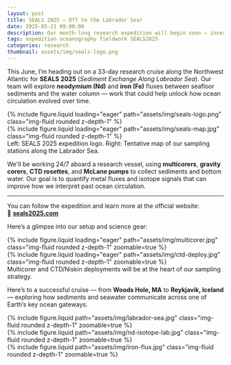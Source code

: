 ```yaml
---
layout: post
title: SEALS 2025 – Off to the Labrador Sea!
date: 2025-05-21 09:00:00
description: Our month-long research expedition will begin soon — investigating sediment exchange and trace metal fluxes along the Labrador Sea.
tags: expedition oceanography fieldwork SEALS2025
categories: research
thumbnail: assets/img/seals-logo.png
---
```


This June, I’m heading out on a 33-day research cruise along the Northwest Atlantic for **SEALS 2025** (*Sediment Exchange Along Labrador Sea*). Our team will explore **neodymium (Nd)** and **iron (Fe)** fluxes between seafloor sediments and the water column — work that could help unlock how ocean circulation evolved over time.

<div class="row mt-3">
    <div class="col-sm mt-3 mt-md-0">
        {% include figure.liquid loading="eager" path="assets/img/seals-logo.png" class="img-fluid rounded z-depth-1" %}
    </div>
    <div class="col-sm mt-3 mt-md-0">
        {% include figure.liquid loading="eager" path="assets/img/seals-map.jpg" class="img-fluid rounded z-depth-1" %}
    </div>
</div>

<div class="caption">
    Left: SEALS 2025 expedition logo. Right: Tentative map of our sampling stations along the Labrador Sea.
</div>

We'll be working 24/7 aboard a research vessel, using **multicorers**, **gravity corers**, **CTD rosettes**, and **McLane pumps** to collect sediments and bottom water. Our goal is to quantify metal fluxes and isotope signals that can improve how we interpret past ocean circulation.

---

You can follow the expedition and learn more at the official website:  
🔗 [**seals2025.com**](https://seals2025.com)

Here’s a glimpse into our setup and science gear:

<div class="row mt-3">
    <div class="col-sm mt-3 mt-md-0">
        {% include figure.liquid loading="eager" path="assets/img/multicorer.jpg" class="img-fluid rounded z-depth-1" zoomable=true %}
    </div>
    <div class="col-sm mt-3 mt-md-0">
        {% include figure.liquid loading="eager" path="assets/img/ctd-deploy.jpg" class="img-fluid rounded z-depth-1" zoomable=true %}
    </div>
</div>

<div class="caption">
    Multicorer and CTD/Niskin deployments will be at the heart of our sampling strategy.
</div>

Here’s to a successful cruise — from **Woods Hole, MA** to **Reykjavik, Iceland** — exploring how sediments and seawater communicate across one of Earth’s key ocean gateways.

<div class="row mt-3">
    <div class="col-sm mt-3 mt-md-0">
        {% include figure.liquid path="assets/img/labrador-sea.jpg" class="img-fluid rounded z-depth-1" zoomable=true %}
    </div>
    <div class="col-sm mt-3 mt-md-0">
        {% include figure.liquid path="assets/img/nd-isotope-lab.jpg" class="img-fluid rounded z-depth-1" zoomable=true %}
    </div>
    <div class="col-sm mt-3 mt-md-0">
        {% include figure.liquid path="assets/img/iron-flux.jpg" class="img-fluid rounded z-depth-1" zoomable=true %}
    </div>
</div>
